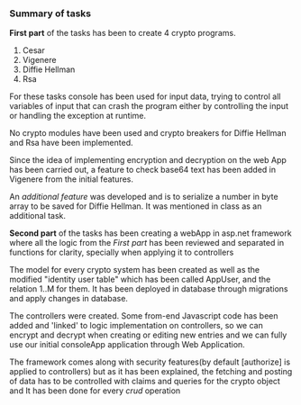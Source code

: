 

### Summary of tasks
**First part** of the tasks has been to create 4 crypto programs.


1. Cesar  
2. Vigenere  
3. Diffie Hellman  
4. Rsa  

For these tasks console has been used for input data, trying to control all variables of input that can crash the program
either by controlling the input or handling the exception at runtime.

No crypto modules have been used and crypto breakers for Diffie Hellman and Rsa
have been implemented.

Since the idea of implementing encryption and decryption on the web App has been carried out,
a feature to check base64 text has been added in Vigenere from the initial features.

An *additional feature* was developed and is to serialize a number in byte array to be saved
for Diffie Hellman.
It was mentioned in class as an additional task.

**Second part** of the tasks has been creating a webApp in asp.net framework
where all the logic from the *First part* has been reviewed and separated in functions
for clarity, specially when applying it to controllers

The model for every crypto system has been created as well as the modified "identity user table" which has been 
called AppUser, and the relation 1..M for them. It has been deployed in database through migrations and apply changes
in database.

The controllers were created. Some from-end Javascript code has been added and 'linked' to logic implementation
on controllers, so we can encrypt and decrypt when creating or editing new entries and we can fully use our initial
consoleApp application through Web Application.

The framework comes along with security features(by default [authorize] is applied to controllers) but as it has been explained, the fetching and posting of data
has to be controlled with claims and queries for the crypto object and It has been done
for every *crud* operation





